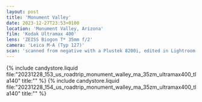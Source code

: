 ```yaml
---
layout: post
title: 'Monument Valley'
date: 2023-12-27T23:53+0100
location: 'Monument Valley, Arizona'
film: 'Kodak Ultramax 400'
lens: 'ZEISS Biogon T* 35mm f/2'
camera: 'Leica M-A (Typ 127)'
scan: 'scanned from negative with a Plustek 8200i, edited in Lightroom'
---
```


{% include candystore.liquid file:"20231228_153_us_roadtrip_monument_walley_ma_35zm_ultramax400_tla140" title:"" %}
{% include candystore.liquid file:"20231228_154_us_roadtrip_monument_walley_ma_35zm_ultramax400_tla140" title:"" %}